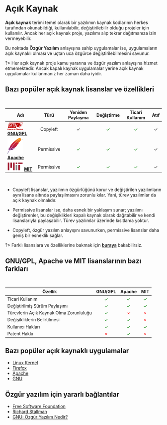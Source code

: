 <!-- NOTLAR
 - Bu sayfa bilgi içerikli makaleden oluşmaktadır.
 - Bu içeriğe eklenmesi gereken şeyler olduğu düşünülmektedir. https://github.com/GuvendeKal/guvendekal.org/issues/28 buradan bakabilirsiniz.
 - İçerik kuralları ve ekleme yapmak sayfalarını ziyaret edebilirsiniz -->

# Açık Kaynak

**Açık kaynak** terimi temel olarak bir yazılımın kaynak kodlarının herkes tarafından okunabildiği, kullanılabilir, değiştirilebilir olduğu projeler için kullanılır. Ancak her açık kaynak proje, yazılımı alıp tekrar dağıtmanıza izin vermeyebilir.

Bu noktada **Özgür Yazılım** anlayışına sahip uygulamalar ise, uygulamaların açık kaynaklı olması ve uçtan uca özgürce değiştirilebilmesini savunur.

?> Her açık kaynak proje kamu yararına ve özgür yazılım anlayışına hizmet etmemektedir. Ancak kapalı kaynak uygulamalar yerine açık kaynak uygulamalar kullanmanız her zaman daha iyidir.

## Bazı popüler açık kaynak lisanslar ve özellikleri

<br>

| Adı                                                                                                                                                                                                                                                                                        |    Türü    |           Yeniden Paylaşma           |              Değiştirme              |           Ticari Kullanım            | Atıf |
| ------------------------------------------------------------------------------------------------------------------------------------------------------------------------------------------------------------------------------------------------------------------------------------------ | :--------: | :----------------------------------: | :----------------------------------: | :----------------------------------: | :--: |
| <img src="docs/images/gpl.png" alt="GPL" style="width: 50px; height: auto;"> [**GNU/GPL**](https://www.gnu.org/licenses/gpl-3.0.en.html)                                                                                                                                                   |  Copyleft  |                  ✓                   | <span style="color: green;">✓</span> | <span style="color: green;">✓</span> |  ✓   |
| <span style="display: inline-block; vertical-align: middle;"><img src="docs/images/apache.png" alt="Apache" style="width: 50px; height: 50px;"> </span> <span style="display: inline-block; vertical-align: middle;">[**Apache**](https://www.apache.org/licenses/LICENSE-2.0.html)</span> | Permissive | <span style="color: green;">✓</span> | <span style="color: green;">✓</span> | <span style="color: green;">✓</span> |  ✓   |
| <img src="docs/images/mit.png" alt="MIT License" style="width: 50px; height: auto;"> [**MIT**](https://mit-license.org/)                                                                                                                                                                   | Permissive | <span style="color: green;">✓</span> | <span style="color: green;">✓</span> | <span style="color: green;">✓</span> |  ✓   |

<br>

- Copyleft lisanslar, yazılımın özgürlüğünü korur ve değiştirilen yazılımların aynı lisans altında paylaşılmasını zorunlu kılar. Yani, türev yazılımlar da açık kaynak olmalıdır.

- Permissive lisanslar ise, daha esnek bir yaklaşım sunar; yazılımı değiştirenler, bu değişiklikleri kapalı kaynak olarak dağıtabilir ve kendi lisanslarıyla paylaşabilir. Türev yazılımlar üzerinde kısıtlama yoktur.

- Copyleft, özgür yazılım anlayışını savunurken, permissive lisanslar daha geniş bir esneklik sağlar.

?> Farklı lisanslara ve özelliklerine bakmak için [**buraya**](https://en.wikipedia.org/wiki/Comparison_of_free_and_open-source_software_licenses) bakabilirsiz.

## GNU/GPL, Apache ve MIT lisanslarının bazı farkları

<br>

| Özellik                                 |               GNU/GPL                |                Apache                |                 MIT                  |
| --------------------------------------- | :----------------------------------: | :----------------------------------: | :----------------------------------: |
| Ticari Kullanım                         | <span style="color: green;">✓</span> | <span style="color: green;">✓</span> | <span style="color: green;">✓</span> |
| Değiştirilmiş Sürüm Paylaşımı           | <span style="color: green;">✓</span> | <span style="color: green;">✓</span> | <span style="color: green;">✓</span> |
| Türevlerin Açık Kaynak Olma Zorunluluğu | <span style="color: green;">✓</span> |  <span style="color: red;">×</span>  |  <span style="color: red;">×</span>  |
| Değişikliklerin Belirtilmesi            | <span style="color: green;">✓</span> | <span style="color: green;">✓</span> |  <span style="color: red;">×</span>  |
| Kullanıcı Hakları                       | <span style="color: green;">✓</span> | <span style="color: green;">✓</span> | <span style="color: green;">✓</span> |
| Patent Hakkı                            |  <span style="color: red;">×</span>  | <span style="color: green;">✓</span> |  <span style="color: red;">×</span>  |

## Bazı popüler açık kaynaklı uygulamalar

- [Linux Kernel](https://www.kernel.org/)
- [Firefox](https://www.mozilla.org/en-US/firefox/)
- [Apache](https://httpd.apache.org/)
- [GNU](https://www.gnu.org/gnu/gnu.html)

## Özgür yazılım için yararlı bağlantılar

- [Free Software Foundation](https://www.fsf.org/)
- [Richard Stallman](https://stallman.org/)
- [GNU: Özgür Yazılım Nedir?](https://www.gnu.org/philosophy/free-sw.html)
